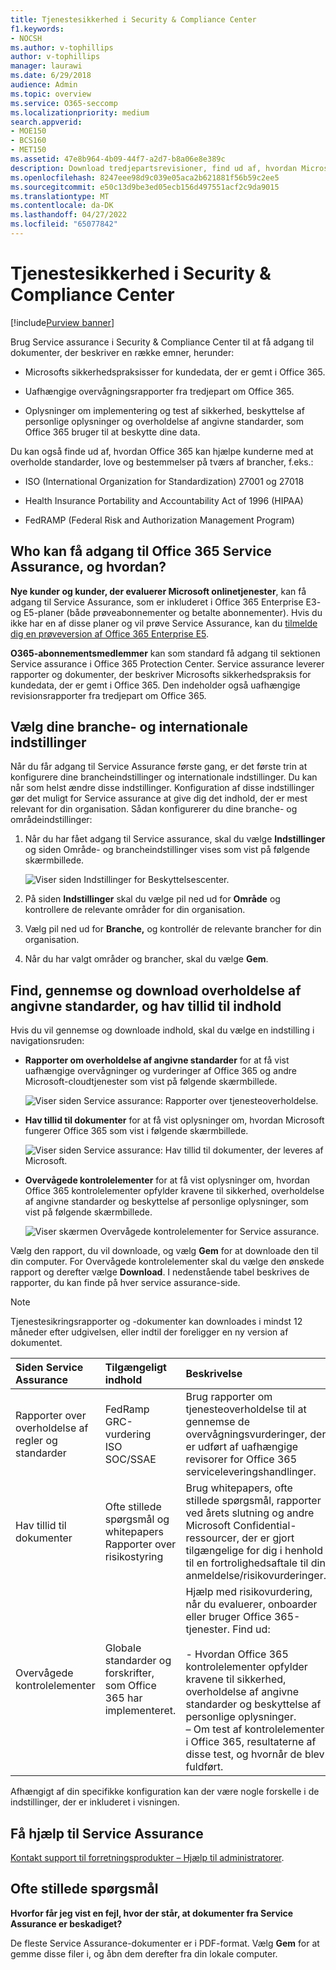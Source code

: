 ```yaml
---
title: Tjenestesikkerhed i Security & Compliance Center
f1.keywords:
- NOCSH
ms.author: v-tophillips
author: v-tophillips
manager: laurawi
ms.date: 6/29/2018
audience: Admin
ms.topic: overview
ms.service: O365-seccomp
ms.localizationpriority: medium
search.appverid:
- MOE150
- BCS160
- MET150
ms.assetid: 47e8b964-4b09-44f7-a2d7-b8a06e8e389c
description: Download tredjepartsrevisioner, find ud af, hvordan Microsoft holder kundedata sikre, og ved, hvordan du kan overholde ISO, HIPAA, FINRA og FedRAMP, når du bruger Office 365.
ms.openlocfilehash: 8247eee98d9c039e05aca2b621881f56b59c2ee5
ms.sourcegitcommit: e50c13d9be3ed05ecb156d497551acf2c9da9015
ms.translationtype: MT
ms.contentlocale: da-DK
ms.lasthandoff: 04/27/2022
ms.locfileid: "65077842"
---
```

# <a name="service-assurance-in-the-security--compliance-center"></a>Tjenestesikkerhed i Security & Compliance Center

[!include[Purview banner](../includes/purview-rebrand-banner.md)]

Brug Service assurance i Security & Compliance Center til at få adgang til dokumenter, der beskriver en række emner, herunder: 
  
- Microsofts sikkerhedspraksisser for kundedata, der er gemt i Office 365. 
    
- Uafhængige overvågningsrapporter fra tredjepart om Office 365. 
    
- Oplysninger om implementering og test af sikkerhed, beskyttelse af personlige oplysninger og overholdelse af angivne standarder, som Office 365 bruger til at beskytte dine data. 
    
Du kan også finde ud af, hvordan Office 365 kan hjælpe kunderne med at overholde standarder, love og bestemmelser på tværs af brancher, f.eks.:
  
-  ISO (International Organization for Standardization) 27001 og 27018 
    
- Health Insurance Portability and Accountability Act of 1996 (HIPAA)
    
- FedRAMP (Federal Risk and Authorization Management Program)
    
## <a name="who-can-access-office-365-service-assurance-and-how"></a>Who kan få adgang til Office 365 Service Assurance, og hvordan?

 **Nye kunder og kunder, der evaluerer Microsoft onlinetjenester**, kan få adgang til Service Assurance, som er inkluderet i Office 365 Enterprise E3- og E5-planer (både prøveabonnementer og betalte abonnementer). Hvis du ikke har en af disse planer og vil prøve Service Assurance, kan du [tilmelde dig en prøveversion af Office 365 Enterprise E5](https://go.microsoft.com/fwlink/p/?LinkID=698279).
  
 **O365-abonnementsmedlemmer** kan som standard få adgang til sektionen Service assurance i Office 365 Protection Center. Service assurance leverer rapporter og dokumenter, der beskriver Microsofts sikkerhedspraksis for kundedata, der er gemt i Office 365. Den indeholder også uafhængige revisionsrapporter fra tredjepart om Office 365.
 
## <a name="choose-your-industry-and-regional-settings"></a>Vælg dine branche- og internationale indstillinger
<a name="Chooseyourindustryregional"> </a>

Når du får adgang til Service Assurance første gang, er det første trin at konfigurere dine brancheindstillinger og internationale indstillinger. Du kan når som helst ændre disse indstillinger. Konfiguration af disse indstillinger gør det muligt for Service assurance at give dig det indhold, der er mest relevant for din organisation. Sådan konfigurerer du dine branche- og områdeindstillinger:
  
1. Når du har fået adgang til Service assurance, skal du vælge **Indstillinger** og siden Område- og brancheindstillinger vises som vist på følgende skærmbillede. 
    
    ![Viser siden Indstillinger for Beskyttelsescenter.](../media/101716e8-9c0a-4839-a2c0-f6aacf64eb9d.png)
  
2. På siden **Indstillinger** skal du vælge pil ned ud for **Område** og kontrollere de relevante områder for din organisation. 
    
3. Vælg pil ned ud for **Branche,** og kontrollér de relevante brancher for din organisation. 
    
4. Når du har valgt områder og brancher, skal du vælge **Gem**.
    
## <a name="find-review-and-download-compliance-and-trust-content"></a>Find, gennemse og download overholdelse af angivne standarder, og hav tillid til indhold
<a name="Chooseyourindustryregional"> </a>

Hvis du vil gennemse og downloade indhold, skal du vælge en indstilling i navigationsruden:
  
- **Rapporter om overholdelse af angivne standarder** for at få vist uafhængige overvågninger og vurderinger af Office 365 og andre Microsoft-cloudtjenester som vist på følgende skærmbillede. 
    
    ![Viser siden Service assurance: Rapporter over tjenesteoverholdelse.](../media/149f2181-a558-4963-85e5-8d5ebc7cdac8.png)
  
- **Hav tillid til dokumenter** for at få vist oplysninger om, hvordan Microsoft fungerer Office 365 som vist i følgende skærmbillede. 
    
    ![Viser siden Service assurance: Hav tillid til dokumenter, der leveres af Microsoft.](../media/5dd4e89a-25a2-45e7-8d6c-a5c5b9237327.png)
  
- **Overvågede kontrolelementer** for at få vist oplysninger om, hvordan Office 365 kontrolelementer opfylder kravene til sikkerhed, overholdelse af angivne standarder og beskyttelse af personlige oplysninger, som vist på følgende skærmbillede. 
    
    ![Viser skærmen Overvågede kontrolelementer for Service assurance.](../media/4baf252b-603d-45e0-af12-32616154df65.png)
  
Vælg den rapport, du vil downloade, og vælg **Gem** for at downloade den til din computer. For Overvågede kontrolelementer skal du vælge den ønskede rapport og derefter vælge **Download**. I nedenstående tabel beskrives de rapporter, du kan finde på hver service assurance-side. 
  
> [!NOTE]
> Tjenestesikringsrapporter og -dokumenter kan downloades i mindst 12 måneder efter udgivelsen, eller indtil der foreligger en ny version af dokumentet. 
  
|**Siden Service Assurance**|**Tilgængeligt indhold**|**Beskrivelse**|
|:-----|:-----|:-----|
|Rapporter over overholdelse af regler og standarder  <br/> | FedRamp  <br/>  GRC-vurdering  <br/>  ISO  <br/>  SOC/SSAE  <br/> |Brug rapporter om tjenesteoverholdelse til at gennemse de overvågningsvurderinger, der er udført af uafhængige revisorer for Office 365 serviceleveringshandlinger.  <br/> |
|Hav tillid til dokumenter  <br/> | Ofte stillede spørgsmål og whitepapers  <br/>  Rapporter over risikostyring  <br/> |Brug whitepapers, ofte stillede spørgsmål, rapporter ved årets slutning og andre Microsoft Confidential-ressourcer, der er gjort tilgængelige for dig i henhold til en fortrolighedsaftale til din anmeldelse/risikovurderinger.  <br/> |
|Overvågede kontrolelementer  <br/> |Globale standarder og forskrifter, som Office 365 har implementeret.  <br/> | Hjælp med risikovurdering, når du evaluerer, onboarder eller bruger Office 365-tjenester. Find ud:  <br/> <br/>- Hvordan Office 365 kontrolelementer opfylder kravene til sikkerhed, overholdelse af angivne standarder og beskyttelse af personlige oplysninger.  <br/>– Om test af kontrolelementer i Office 365, resultaterne af disse test, og hvornår de blev fuldført.  <br/> |
   
Afhængigt af din specifikke konfiguration kan der være nogle forskelle i de indstillinger, der er inkluderet i visningen.
    
## <a name="get-help-with-service-assurance"></a>Få hjælp til Service Assurance
<a name="addother"> </a>

[Kontakt support til forretningsprodukter – Hjælp til administratorer](../admin/get-help-support.md).
  
## <a name="frequently-asked-questions"></a>Ofte stillede spørgsmål
<a name="addother"> </a>

 **Hvorfor får jeg vist en fejl, hvor der står, at dokumenter fra Service Assurance er beskadiget?**
  
De fleste Service Assurance-dokumenter er i PDF-format. Vælg **Gem** for at gemme disse filer i, og åbn dem derefter fra din lokale computer.
